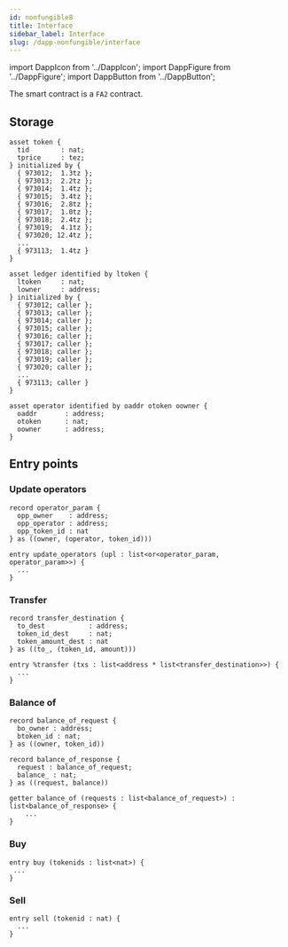 ```yaml
---
id: nonfungible8
title: Interface
sidebar_label: Interface
slug: /dapp-nonfungible/interface
---
```


import DappIcon from '../DappIcon';
import DappFigure from '../DappFigure';
import DappButton from '../DappButton';

The smart contract is a `FA2` contract.

## Storage

```archetype
asset token {
  tid        : nat;
  tprice     : tez;
} initialized by {
  { 973012;  1.3tz };
  { 973013;  2.2tz };
  { 973014;  1.4tz };
  { 973015;  3.4tz };
  { 973016;  2.8tz };
  { 973017;  1.0tz };
  { 973018;  2.4tz };
  { 973019;  4.1tz };
  { 973020; 12.4tz };
  ...
  { 973113;  1.4tz }
}
```

```archetype
asset ledger identified by ltoken {
  ltoken     : nat;
  lowner     : address;
} initialized by {
  { 973012; caller };
  { 973013; caller };
  { 973014; caller };
  { 973015; caller };
  { 973016; caller };
  { 973017; caller };
  { 973018; caller };
  { 973019; caller };
  { 973020; caller };
  ...
  { 973113; caller }
}
```

```archetype
asset operator identified by oaddr otoken oowner {
  oaddr       : address;
  otoken      : nat;
  oowner      : address;
}
```

## Entry points

### Update operators

```archetype
record operator_param {
  opp_owner    : address;
  opp_operator : address;
  opp_token_id : nat
} as ((owner, (operator, token_id)))

entry update_operators (upl : list<or<operator_param, operator_param>>) {
  ...
}
```

### Transfer

```archetype
record transfer_destination {
  to_dest           : address;
  token_id_dest     : nat;
  token_amount_dest : nat
} as ((to_, (token_id, amount)))
```

```archetype
entry %transfer (txs : list<address * list<transfer_destination>>) {
  ...
}
```

### Balance of

```archetype
record balance_of_request {
  bo_owner : address;
  btoken_id : nat;
} as ((owner, token_id))

record balance_of_response {
  request : balance_of_request;
  balance_ : nat;
} as ((request, balance))
```

```archetype
getter balance_of (requests : list<balance_of_request>) : list<balance_of_response> {
    ...
}
```

### Buy

```archetype
entry buy (tokenids : list<nat>) {
 ...
}
```

### Sell

```archetype
entry sell (tokenid : nat) {
  ...
}
```
